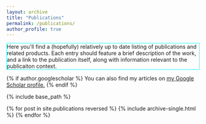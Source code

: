 ```yaml
---
layout: archive
title: "Publications"
permalink: /publications/
author_profile: true
---
```


<html>
<body>
<div style="border: 1px solid cyan">Here you'll find a (hopefully) relatively up to date listing of publications and related products. Each entry should feature a brief description of the work, and a link to the publication itself, along with information relevant to the publicaiton context.</div>
</body>
</html>

{% if author.googlescholar %}
  You can also find my articles on <u><a href="{{author.googlescholar}}">my Google Scholar profile</a>.</u>
{% endif %}

{% include base_path %}

{% for post in site.publications reversed %}
  {% include archive-single.html %}
{% endfor %}
